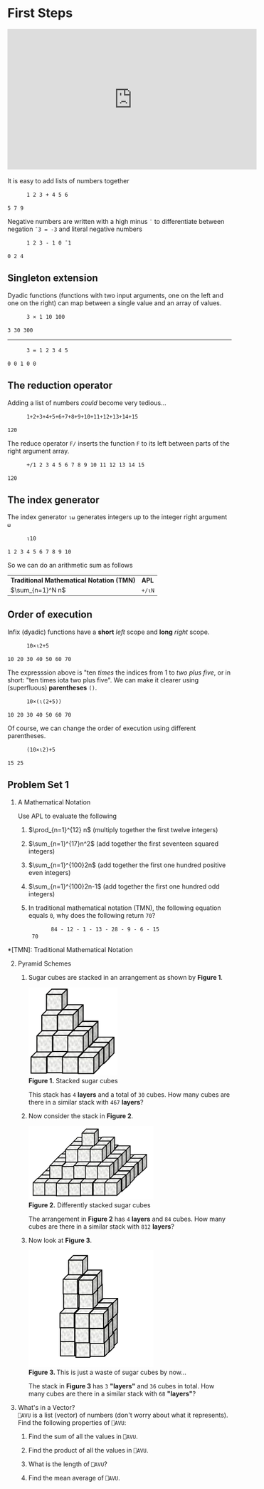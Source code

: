# First Steps
<div align="center">
<iframe width="560" height="315" src="https://www.youtube.com/embed/b9T3PdYW5v0" frameborder="0" allow="accelerometer; autoplay; encrypted-media; gyroscope; picture-in-picture" allowfullscreen></iframe>
</div>

It is easy to add lists of numbers together
```APL
      1 2 3 + 4 5 6
```
```
5 7 9
```

Negative numbers are written with a high minus `¯` to differentiate between negation `¯3 = -3` and literal negative numbers
```APL
      1 2 3 - 1 0 ¯1
```
```
0 2 4
```

## Singleton extension
Dyadic functions (functions with two input arguments, one on the left and one on the right) can map between a single value and an array of values.
```APL
      3 × 1 10 100
```
```
3 30 300
```
---
```APL
      3 = 1 2 3 4 5
```
```
0 0 1 0 0
```

## The reduction operator
Adding a list of numbers *could* become very tedious...
```APL
      1+2+3+4+5+6+7+8+9+10+11+12+13+14+15
```
```
120
```

The reduce operator `F/` inserts the function `F` to its left between parts of the right argument array.
```APL
      +/1 2 3 4 5 6 7 8 9 10 11 12 13 14 15
```
```
120
```

## The index generator
The index generator `⍳⍵` generates integers up to the integer right argument `⍵`
```APL
      ⍳10
```
```
1 2 3 4 5 6 7 8 9 10
```

So we can do an arithmetic sum as follows

|  |  |
|--|--|
|**Traditional Mathematical Notation (TMN)** | **APL** |
| $\sum_{n=1}^N n$ | `+/⍳N`

## Order of execution
Infix (dyadic) functions have a **short** *left* scope and **long** *right* scope. 
```APL
      10×⍳2+5
```
```
10 20 30 40 50 60 70
```
The expresssion above is "ten *times* the indices from 1 to *two plus five*, or in short: "ten times iota two plus five". We can make it clearer using (superfluous) **parentheses** `()`.
```APL
      10×(⍳(2+5))
```
```
10 20 30 40 50 60 70
```
Of course, we can change the order of execution using different parentheses.
```APL
      (10×⍳2)+5
```
```
15 25
```

## Problem Set 1
1. A Mathematical Notation

	Use APL to evaluate the following

	1. $\prod_{n=1}^{12} n$ (multiply together the first twelve integers)

	2. $\sum_{n=1}^{17}n^2$ (add together the first seventeen squared integers)

	3. $\sum_{n=1}^{100}2n$ (add together the first one hundred positive even integers)

	4. $\sum_{n=1}^{100}2n-1$ (add together the first one hundred odd integers)

	5. In traditional mathematical notation (TMN), the following equation equals `0`, why does the following return `70`?

		          84 - 12 - 1 - 13 - 28 - 9 - 6 - 15  
		    70

*[TMN]: Traditional Mathematical Notation

2. Pyramid Schemes
	1. Sugar cubes are stacked in an arrangement as shown by **Figure 1**.

		<img src="../img/SquaredCubes.png" width="200px" alt="Stacked sugar cubes"/>
			<figcaption><strong>Figure 1.</strong> Stacked sugar cubes</figcaption>

		This stack has `4` **layers** and a total of `30` cubes. How many cubes are there in a similar stack with `467` **layers**?

	1. Now consider the stack in **Figure 2**.

		<img src="../img/OddSquaredCubes.png" width="280px" alt="Differently stacked sugar cubes"/>
			<figcaption><strong>Figure 2.</strong> Differently stacked sugar cubes</figcaption>

		The arrangement in **Figure 2** has `4` **layers** and `84` cubes. How many cubes are there in a similar stack with `812` **layers**?

	1. Now look at **Figure 3**.

		<img src="../img/CubedCubes.png" width="280px" alt="This is just a waste of sugar cubes by now..."/>
			<figcaption><strong>Figure 3. </strong>This is just a waste of sugar cubes by now...</figcaption>

		The stack in **Figure 3** has `3` **"layers"** and `36` cubes in total. How many cubes are there in a similar stack with `68` **"layers"**?

3. What's in a Vector?  
	`⎕AVU` is a list (vector) of numbers (don't worry about what it represents). Find the following properties of `⎕AVU`:  
	1. Find the sum of all the values in `⎕AVU`.

	2. Find the product of all the values in `⎕AVU`.

	3. What is the length of `⎕AVU`?

	4.  Find the mean average of `⎕AVU`.
